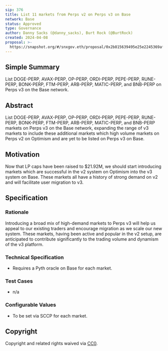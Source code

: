 ```yaml
---
sip: 376
title: List 11 markets from Perps v2 on Perps v3 on Base
network: Base
status: Approved
type: Governance
author: Danny Sacks (@danny_sacks), Burt Rock (@BurtRock)
created: 2024-04-08
proposal: >-
  https://snapshot.org/#/snxgov.eth/proposal/0x2b815639495e25e2245369aff8df5e6a0cf021bfb5a50e9fb12e9218e85cc217
---
```


## Simple Summary

List DOGE-PERP, AVAX-PERP, OP-PERP, ORDI-PERP, PEPE-PERP, RUNE-PERP, BONK-PERP, FTM-PERP, ARB-PERP, MATIC-PERP, and BNB-PERP on Perps v3 on the Base network.

## Abstract

List DOGE-PERP, AVAX-PERP, OP-PERP, ORDI-PERP, PEPE-PERP, RUNE-PERP, BONK-PERP, FTM-PERP, ARB-PERP, MATIC-PERP, and BNB-PERP markets on Perps v3 on the Base network, expanding the range of v3 markets to include these additional markets which high volume markets on Perps v2 on Optimism and are yet to be listed on Perps v3 on Base.

## Motivation

Now that LP caps have been raised to $21.92M, we should start introducing markets which are successful in the v2 system on Optimism into the v3 system on Base. These markets all have a history of strong demand on v2 and will facilitate user migration to v3.

## Specification

### Rationale

Introducing a broad mix of high-demand markets to Perps v3 will help us appeal to our existing traders and encourage migration as we scale our new system. These markets, having been active and popular in the v2 setup, are anticipated to contribute significantly to the trading volume and dynamism of the v3 platform.

### Technical Specification

- Requires a Pyth oracle on Base for each market.

### Test Cases

- n/a

### Configurable Values

- To be set via SCCP for each market.

## Copyright

Copyright and related rights waived via [CC0](https://creativecommons.org/publicdomain/zero/1.0/).

